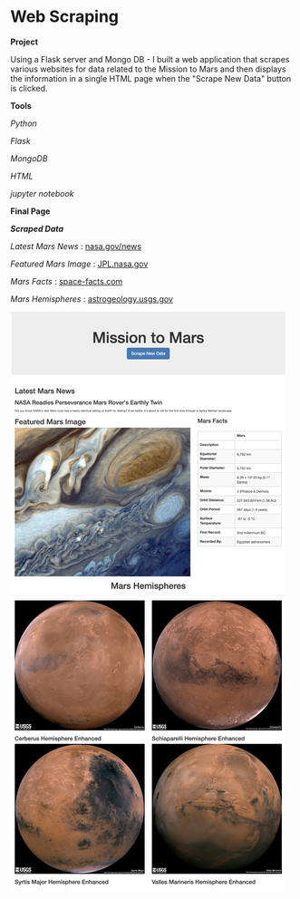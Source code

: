 # Web Scraping

**Project**

Using a Flask server and Mongo DB - I built a web application that scrapes various websites for data related to the Mission to Mars and then displays the information in a single HTML page when the "Scrape New Data" button is clicked.

**Tools**

_Python_

_Flask_
 
_MongoDB_

_HTML_

_jupyter notebook_


**Final Page**

**_Scraped Data_**

_Latest Mars News_ : [nasa.gov/news](https://mars.nasa.gov/news/?page=0&per_page=40&order=publish_date+desc%2Ccreated_at+desc&search=&category=19%2C165%2C184%2C204&blank_scope=Latest)

_Featured Mars Image_ : [JPL.nasa.gov](https://www.jpl.nasa.gov/spaceimages/?search=&category=Mars)

_Mars Facts_ : [space-facts.com](https://space-facts.com/mars/)

_Mars Hemispheres_ : [astrogeology.usgs.gov](https://astrogeology.usgs.gov/search/results?q=hemisphere+enhanced&k1=target&v1=Mars)
 
![Image of final page](https://github.com/mmeadx/web-scraping-challenge/blob/master/screenshots/MarsApp-Full.png?raw=true)

